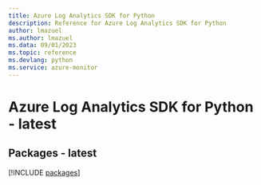 ```yaml
---
title: Azure Log Analytics SDK for Python
description: Reference for Azure Log Analytics SDK for Python
author: lmazuel
ms.author: lmazuel
ms.data: 09/01/2023
ms.topic: reference
ms.devlang: python
ms.service: azure-monitor
---
```

# Azure Log Analytics SDK for Python - latest
## Packages - latest
[!INCLUDE [packages](log-analytics-index.md)]
